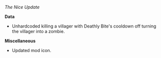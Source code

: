 *The Nice Update*

**Data**
- Unhardcoded killing a villager with Deathly Bite's cooldown off turning the villager into a zombie.

**Miscellaneous**
- Updated mod icon.